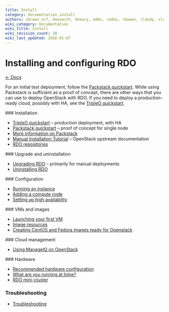 ```yaml
---
title: Install
category: documentation,install
authors: cbrown ocf, dansmith, dneary, edmv, radez, rbowen, rlandy, slagle, snecklifter
wiki_category: Documentation
wiki_title: Install
wiki_revision_count: 20
wiki_last_updated: 2016-01-07
---
```


# Installing and configuring RDO

[← Docs](/documentation/)

For an initial test deployment, follow the [Packstack quickstart](/install/quickstart). While using Packstack is sufficient as a proof of concept, there are other ways that you can use to deploy OpenStack with RDO. If you need to deploy a production-ready cloud, possibly with HA, see the [TripleO quickstart](/tripleo).

<div class="splits">
<div class="split-third with-more">
### Installation

*   [TripleO quickstart](/tripleo) &ndash; production deployment, with HA
*   [Packstack quickstart](/install/quickstart) &ndash; proof of concept for single node
*   [More information on Packstack](/documentation/packstack-cookbook/)
*   [Manual Installation Tutorial](https://docs.openstack.org/ocata/install-guide-rdo/) &ndash; OpenStack upstream documentation
*   [RDO repositories](/documentation/repositories/)
</div>

<div class="split-third with-more">
### Upgrade and uninstallation

*   [Upgrading RDO](upgrading-rdo) &ndash; primarily for manual deployments
*   [Uninstalling RDO](/install/uninstalling-rdo/)
</div>

<div class="split-third">
### Configuration

*   [Running an instance](/install/running-an-instance/)
*   [Adding a compute node](/install/adding-a-compute-node/)
*   [Setting up high availability](/ha/)
</div>
</div>

<div class="splits">
<div class="split-third with-more">
### VMs and images

*   [Launching your first VM](/install/running-an-instance/)
*   [Image resources](/resources/image-resources/)
*   [Creating CentOS and Fedora images ready for Openstack](/resources/creating-centos-and-fedora-images-ready-for-openstack/)
</div>

<div class="split-third with-more">
### Cloud management

*   [Using ManageIQ on OpenStack](/cloud-management/using-manageiq-on-openstack)
</div>

<div class="split-third">
### Hardware

* [Recommended hardware configuration](/hardware/recommended)
* [What are you running at hime?](/hardware/home/)
* [RDO mini-cluster](/hardware/minicluster)

</div>
</div>

### Troubleshooting

*   [Troubleshooting](/troubleshooting/)

